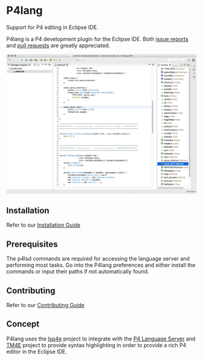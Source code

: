 # P4lang

Support for P4 editing in Eclipse IDE.

P4lang is a P4 development plugin for the Eclipse IDE. Both [issue
reports](https://github.com/dmakarov/p4ls/issues) and [pull
requests](https://github.com/dmakarov/p4ls/pulls) are greatly
appreciated.

![Screenshot](images/editor.png "Screenshot of P4lang editor")

## Installation
Refer to our [Installation Guide](documentation/Installation.md)

## Prerequisites

The p4lsd commands are required for accessing the language server and
performing most tasks.  Go into the P4lang preferences and either
install the commands or input their paths if not automatically found.

## Contributing
Refer to our [Contributing Guide](CONTRIBUTING.md)

## Concept

P4lang uses the
[lsp4e](https://projects.eclipse.org/projects/technology.lsp4e)
project to integrate with the [P4 Language
Server](https://github.com/dmakarov/p4ls) and
[TM4E](https://projects.eclipse.org/projects/technology.tm4e) project
to provide syntax highlighting in order to provide a rich P4 editor in
the Eclipse IDE.
